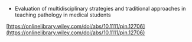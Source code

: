 * Evaluation of multidisciplinary strategies and traditional approaches in teaching pathology in medical students

[https://onlinelibrary.wiley.com/doi/abs/10.1111/pin.12706](https://onlinelibrary.wiley.com/doi/abs/10.1111/pin.12706)


